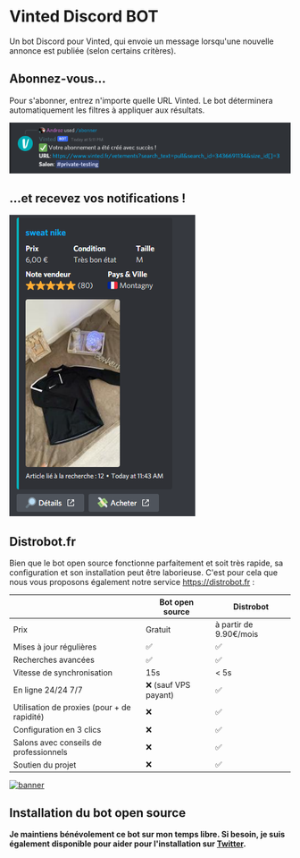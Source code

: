 # Vinted Discord BOT

Un bot Discord pour Vinted, qui envoie un message lorsqu'une nouvelle annonce est publiée (selon certains critères).

## Abonnez-vous...

Pour s'abonner, entrez n'importe quelle URL Vinted. Le bot déterminera automatiquement les filtres à appliquer aux résultats.

![abo](./examples/abonner.png)

## ...et recevez vos notifications !

![notif](./examples/notif.png)

## Distrobot.fr

Bien que le bot open source fonctionne parfaitement et soit très rapide, sa configuration et son installation peut être laborieuse. C'est pour cela que nous vous proposons également notre service https://distrobot.fr :

|                                             | **Bot open source** | **Distrobot** |
|---------------------------------------------|---------------------|---------------|
| Prix                                          | Gratuit                   |  à partir de 9.90€/mois             |
| Mises à jour régulières                     | ✅                   | ✅             |
| Recherches avancées                         | ✅                   | ✅             |
| Vitesse de synchronisation                  | 15s                 | < 5s            |
| En ligne 24/24 7/7                          |  ❌  (sauf VPS payant)                | ✅             |
| Utilisation de proxies (pour + de rapidité) |   ❌                  | ✅             |
| Configuration en 3 clics                    |   ❌                  | ✅             |
| Salons avec conseils de professionnels      |   ❌                  | ✅             |
| Soutien du projet                           |  ❌                   | ✅             |

[![banner](./banner.png)](https://distrobot.fr)

## Installation du bot open source

**Je maintiens bénévolement ce bot sur mon temps libre. Si besoin, je suis également disponible pour aider pour l'installation sur [Twitter](https://twitter.com/androz2091).**
